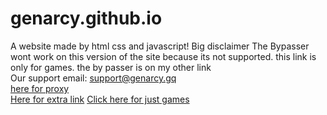 # genarcy.github.io
A website made by html css and javascript!
Big disclaimer The Bypasser wont work on this version of the site because its not supported. this link is only for games. the by passer is on my other link<br>
Our support email: <a href="mailto:support@genarcy.gq">support@genarcy.gq</a><br>
<a href="https://genarcy.gq">here for proxy</a><br>
<a href="https://genarcy.onrender.com">Here for extra link</a>
<a href="https://genarcy.github.io/static/index.html">Click here for just games</a>
